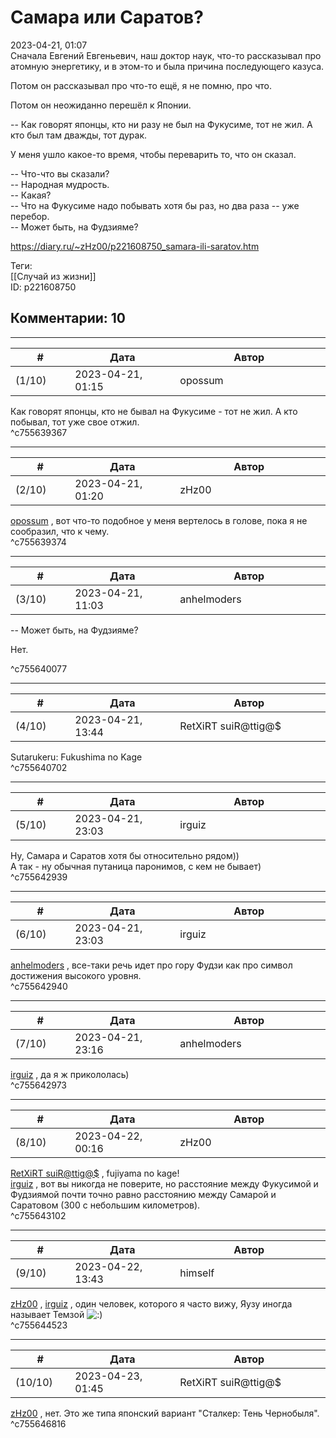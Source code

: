 Самара или Саратов?
===================

  
2023-04-21, 01:07  
 Сначала Евгений Евгеньевич, наш доктор наук, что-то рассказывал про атомную энергетику, и в этом-то и была причина последующего казуса.   
   
 Потом он рассказывал про что-то ещё, я не помню, про что.   
   
 Потом он неожиданно перешёл к Японии.   
   
 -- Как говорят японцы, кто ни разу не был на Фукусиме, тот не жил. А кто был там дважды, тот дурак.   
   
 У меня ушло какое-то время, чтобы переварить то, что он сказал.   
   
 -- Что-что вы сказали?   
 -- Народная мудрость.   
 -- Какая?   
 -- Что на Фукусиме надо побывать хотя бы раз, но два раза -- уже перебор.   
 -- Может быть, на Фудзияме?   
  
<https://diary.ru/~zHz00/p221608750_samara-ili-saratov.htm>  
  
Теги:  
[[Случай из жизни]]  
ID: p221608750  


Комментарии: 10
---------------

  


---



|         #         |              Дата              |                     Автор                     |           ID           |
| --- | --- | --- | --- |
| (1/10) | 2023-04-21, 01:15 | opossum | c755639367 |

  
 Как говорят японцы, кто не бывал на Фукусиме - тот не жил. А кто побывал, тот уже свое отжил.   
 ^c755639367

---



|         #         |              Дата              |                     Автор                     |           ID           |
| --- | --- | --- | --- |
| (2/10) | 2023-04-21, 01:20 | zHz00 | c755639374 |

  
  [opossum](https://pssm.diary.ru "змей о двух головах")  , вот что-то подобное у меня вертелось в голове, пока я не сообразил, что к чему.   
 ^c755639374

---



|         #         |              Дата              |                     Автор                     |           ID           |
| --- | --- | --- | --- |
| (3/10) | 2023-04-21, 11:03 | anhelmoders | c755640077 |

  
  -- Может быть, на Фудзияме? 

   
  Нет. 

   
 ^c755640077

---



|         #         |              Дата              |                     Автор                     |           ID           |
| --- | --- | --- | --- |
| (4/10) | 2023-04-21, 13:44 | RetXiRT suiR@ttig@$ | c755640702 |

  
 Sutarukeru: Fukushima no Kage   
 ^c755640702

---



|         #         |              Дата              |                     Автор                     |           ID           |
| --- | --- | --- | --- |
| (5/10) | 2023-04-21, 23:03 | irguiz | c755642939 |

  
 Ну, Самара и Саратов хотя бы относительно рядом))   
 А так - ну обычная путаница паронимов, с кем не бывает)   
 ^c755642939

---



|         #         |              Дата              |                     Автор                     |           ID           |
| --- | --- | --- | --- |
| (6/10) | 2023-04-21, 23:03 | irguiz | c755642940 |

  
  [anhelmoders](https://anhelmoders.diary.ru "No plans. Only wonders.")  , все-таки речь идет про гору Фудзи как про символ достижения высокого уровня.   
 ^c755642940

---



|         #         |              Дата              |                     Автор                     |           ID           |
| --- | --- | --- | --- |
| (7/10) | 2023-04-21, 23:16 | anhelmoders | c755642973 |

  
  [irguiz](https://irguiz.diary.ru "Тетрадь для всякой всячины")  , да я ж прикололась)   
 ^c755642973

---



|         #         |              Дата              |                     Автор                     |           ID           |
| --- | --- | --- | --- |
| (8/10) | 2023-04-22, 00:16 | zHz00 | c755643102 |

  
  [RetXiRT suiR@ttig@$](https://Hellspawn.diary.ru "Atomicautionuclear")  , fujiyama no kage!   
  [irguiz](https://irguiz.diary.ru "Тетрадь для всякой всячины")  , вот вы никогда не поверите, но расстояние между Фукусимой и Фудзиямой почти точно равно расстоянию между Самарой и Саратовом (300 с небольшим километров).   
 ^c755643102

---



|         #         |              Дата              |                     Автор                     |           ID           |
| --- | --- | --- | --- |
| (9/10) | 2023-04-22, 13:43 | himself | c755644523 |

  
  [zHz00](https://zHz00.diary.ru "Untitled")  ,  [irguiz](https://irguiz.diary.ru "Тетрадь для всякой всячины")  , один человек, которого я часто вижу, Яузу иногда называет Темзой ![:)](/picture/3.gif)   
 ^c755644523

---



|         #         |              Дата              |                     Автор                     |           ID           |
| --- | --- | --- | --- |
| (10/10) | 2023-04-23, 01:45 | RetXiRT suiR@ttig@$ | c755646816 |

  
   [zHz00](https://zHz00.diary.ru "дневник Untitled")  , нет. Это же типа японский вариант "Сталкер: Тень Чернобыля".   
 ^c755646816